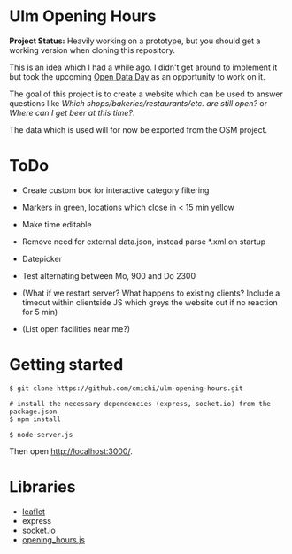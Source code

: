 # Ulm Opening Hours

**Project Status:** Heavily working on a prototype, but you should get
a working version when cloning this repository.

This is an idea which I had a while ago. I didn't get around to implement 
it but took the upcoming [Open Data Day](http://ulmapi.de/#opendataday)
as an opportunity to work on it.

The goal of this project is to create a website which can be used to answer
questions like *Which shops/bakeries/restaurants/etc. are still open?* or
*Where can I get beer at this time?*.

The data which is used will for now be exported from the OSM project.


# ToDo 

 * Create custom box for interactive category filtering
 * Markers in green, locations which close in < 15 min yellow
 * Make time editable
 * Remove need for external data.json, instead parse *.xml on startup
 * Datepicker
 * Test alternating between Mo, 900 and Do 2300

 * (What if we restart server? What happens to existing clients? Include a
   timeout within clientside JS which greys the website out if no reaction
   for 5 min)
 * (List open facilities near me?)


# Getting started

	$ git clone https://github.com/cmichi/ulm-opening-hours.git

	# install the necessary dependencies (express, socket.io) from the package.json
	$ npm install	

	$ node server.js

Then open [http://localhost:3000/](http://localhost:3000).


# Libraries

 * [leaflet](https://github.com/Leaflet/Leaflet)
 * express
 * socket.io
 * [opening_hours.js](https://github.com/AMDmi3/opening_hours.js/)


